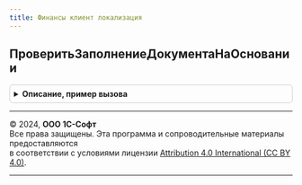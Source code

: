 ```yaml
---
title: Финансы клиент локализация
---
```



## ПроверитьЗаполнениеДокументаНаОсновании
<details style="margin: 1em 0; padding: 0.5em; border: 1px solid #ccc; border-radius: 6px;">

<summary style="font-weight: bold; cursor: pointer;">Описание, пример вызова</summary>

```bsl

// Процедура выводит сообщения пользователю, если заполнение на основании
// не было выполнено.
//
// Параметры:
//	Объект - ДанныеФорма - Текущий объект
//	Основание - ДокументСсылка - Ссылка на документ основание
//
Процедура ПроверитьЗаполнениеДокументаНаОсновании(Объект, Основание) Экспорт
```

Пример вызова
```bsl
ФинансыКлиентЛокализация.ПроверитьЗаполнениеДокументаНаОсновании(Объект, Основание) 
```
</details>

---

© 2024, **ООО 1С-Софт**  
Все права защищены. Эта программа и сопроводительные материалы предоставляются  
в соответствии с условиями лицензии [Attribution 4.0 International (CC BY 4.0)](https://creativecommons.org/licenses/by/4.0/legalcode).

---
